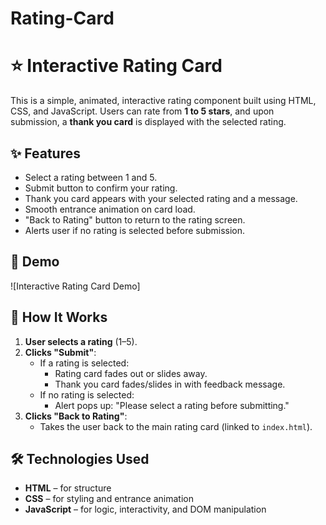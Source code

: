 # Rating-Card

# ⭐ Interactive Rating Card

This is a simple, animated, interactive rating component built using HTML, CSS, and JavaScript. Users can rate from **1 to 5 stars**, and upon submission, a **thank you card** is displayed with the selected rating.

## ✨ Features

- Select a rating between 1 and 5.
- Submit button to confirm your rating.
- Thank you card appears with your selected rating and a message.
- Smooth entrance animation on card load.
- "Back to Rating" button to return to the rating screen.
- Alerts user if no rating is selected before submission.

## 📸 Demo

![Interactive Rating Card Demo]  

## 🚀 How It Works

1. **User selects a rating** (1–5).
2. **Clicks "Submit"**:
   - If a rating is selected:
     - Rating card fades out or slides away.
     - Thank you card fades/slides in with feedback message.
   - If no rating is selected:
     - Alert pops up: "Please select a rating before submitting."
3. **Clicks "Back to Rating"**:
   - Takes the user back to the main rating card (linked to `index.html`).

## 🛠 Technologies Used

- **HTML** – for structure
- **CSS** – for styling and entrance animation
- **JavaScript** – for logic, interactivity, and DOM manipulation



